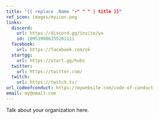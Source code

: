 ```yaml
---
title: "{{ replace .Name "-" " " | title }}"
ref_icon: images/myicon.png
links: 
  discord:
    url: https://discord.gg/invite/yo
    id: 109539086355261111
  facebook:
    url: https://facebook.com/ok
  startgg:
    url: https://start.gg/hubs
  twitter:
    url: https://twitter.com/
  twitch: 
    url: https://twitch.tv/
url_codeofconduct: https://mywebsite.com/code-of-conduct
email: my@email.com
---
```


Talk about your organization here.
